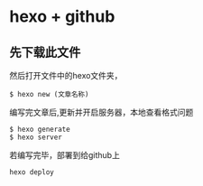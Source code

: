# hexo + github
## 先下载此文件
然后打开文件中的hexo文件夹，
```
$ hexo new (文章名称)
```
编写完文章后,更新并开启服务器，本地查看格式问题
```
$ hexo generate
$ hexo server

```
若编写完毕，部署到给github上
```
hexo deploy
```
